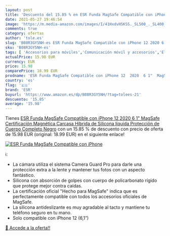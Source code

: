 ```yaml
---
layout: post
title: 'Descuento del 15.85 % en ESR Funda MagSafe Compatible con iPhone '
date: 2021-05-27 19:46:54
image: 'https://m.media-amazon.com/images/I/41HxdvHSKSS._SL500_._SL400_.jpg'
comments: true
category: ofertas
author: 'tole.es'
slug: 'B08R3GY5NH-es ESR Funda MagSafe Compatible con iPhone 12 2020 6 1"...'
sku: 'B08R3GY5NH-es'
tags: [ 'Accesorios para móviles','Comunicación móvil y accesorios','Electrónica','Fundas y carcasas para teléfonos móviles','esr','iphone', ]
actualPrice: 15.98 EUR
currency: EUR
price: 15.98
comparePrice: 18.99 EUR
prodname: 'ESR Funda MagSafe Compatible con iPhone 12  2020  6 1"  MagSafe Certificación  Magnética Carcasa Híbrida de Silicona líquida  Protección de Cuerpo Completo  Negro'
country: 'es'
flag: '🇪🇸'
brand: 'ESR'
buyurl: 'https://www.amazon.es/dp/B08R3GY5NH/?tag=tolees-21'
descuento: '15.85'
average: '15.98'
---
```


Tienes [ESR Funda MagSafe Compatible con iPhone 12  2020  6 1"  MagSafe Certificación  Magnética Carcasa Híbrida de Silicona líquida  Protección de Cuerpo Completo  Negro](https://www.amazon.es/dp/B08R3GY5NH/?tag=tolees-21) con un 15.85 % de descuento con precio de oferta de 15.98 EUR (original: 18.99 EUR) en el siguiente enlace!

[![ESR Funda MagSafe Compatible con iPhone ](https://m.media-amazon.com/images/I/41HxdvHSKSS._SL500_._SL400_.jpg)](https://www.amazon.es/dp/B08R3GY5NH/?tag=tolees-21)

ℹ️:

- La cámara utiliza el sistema Camera Guard Pro para darle una protección extra a la lente y mantener tus fotos con un aspecto fantástico.
- Silicona con absorción de golpes con cuerpo de policarbonato rígido que protege mejor contra caídas.
- La certificación oficial "Hecho para MagSafe" indica que es perfectamente compatible con todos los accesorios oficiales de MagSafe.
- La silicona antideslizante es muy agradable al tacto y mantiene tu teléfono seguro en tu mano.
- Solo compatible con iPhone 12 (6,1”)

[🛒 Accede a la oferta!!](https://www.amazon.es/dp/B08R3GY5NH/?tag=tolees-21)
